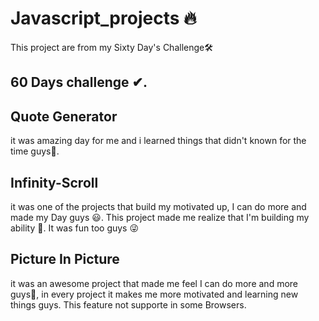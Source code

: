 # Javascript_projects 🔥

This project are from my Sixty Day's Challenge🛠
## 60 Days challenge ✔.

## Quote Generator
it was amazing day for me and i learned things that didn't known for the time guys🤯.

## Infinity-Scroll
it was one of the projects that build my motivated up, I can do more and made my Day guys 😃.
This project made me realize that I'm building my ability 💪.
It was fun too guys 😜 

## Picture In Picture
it was an awesome project that made me feel I can do more and more guys💯, in every project it makes me more motivated and learning new things guys. 
This feature not supporte in some Browsers.
